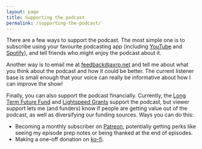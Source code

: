 ```yaml
---
layout: page
title: Supporting the podcast
permalink: /supporting-the-podcast/
---
```


There are a few ways to support the podcast. The most simple one is to subscribe using your favourite podcasting app (including [YouTube](https://www.youtube.com/channel/UCIAzAR5dG7j_Kcvwjh7SQpg) and [Spotify](https://open.spotify.com/show/2HwW0U4nTGjQbqm4dZpXxD)), and tell friends who might enjoy the podcast about it.

Another way is to email me at <feedback@axrp.net> and tell me about what you think about the podcast and how it could be better. The current listener base is small enough that your voice can really be informative about how I can improve the show!

<!-- You can also buy AXRP merchandise at [the AXRP store](https://store.axrp.net), such as t-shirts, hoodies, and laptop stickers. -->

Finally, you can also support the podcast financially. Currently, the [Long Term Future Fund](https://funds.effectivealtruism.org/funds/far-future) and [Lightspeed Grants](https://lightspeedgrants.org/) support the podcast, but viewer support lets me (and funders) know if people are getting value out of the podcast, as well as diversifying our funding sources. Ways you can do this:
- Becoming a monthly subscriber on [Patreon](https://www.patreon.com/axrpodcast), potentially getting perks like seeing my episode prep notes or being thanked at the end of episodes.
- Making a one-off donation on [ko-fi](https://ko-fi.com/axrpodcast).
